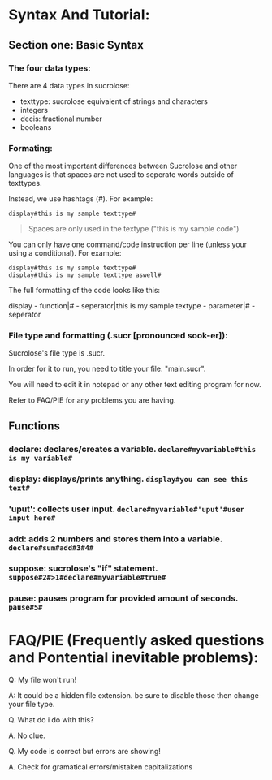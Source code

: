 # Syntax And Tutorial:
## Section one: Basic Syntax
### The four data types:
There are 4 data types in sucrolose:
* texttype: sucrolose equivalent of strings and characters
* integers
* decis: fractional number
* booleans
### Formating:
One of the most important differences between Sucrolose and other languages is that spaces are not used to seperate words outside of texttypes. 

Instead, we use hashtags (#). For example:

```
display#this is my sample texttype#
```

>Spaces are only used in the textype ("this is my sample code")

You can only have one command/code instruction per line (unless your using a conditional). For example:
```
display#this is my sample texttype#
display#this is my sample texttype aswell#
```
The full formatting of the code looks like this:

display - function|# - seperator|this is my sample textype - parameter|# - seperator 

### File type and formatting (.sucr [pronounced sook-er]):
Sucrolose's file type is .sucr.

In order for it to run, you need to title your file: "main.sucr".

You will need to edit it in notepad or any other text editing program for now.

Refer to FAQ/PIE for any problems you are having.
## Functions
### declare: declares/creates a variable. ```declare#myvariable#this is my variable#```
### display: displays/prints anything. ```display#you can see this text#```
### 'uput': collects user input. ```declare#myvariable#'uput'#user input here#```
### add: adds 2 numbers and stores them into a variable. ```declare#sum#add#3#4#```
### suppose: sucrolose's "if" statement. ```suppose#2#>1#declare#myvariable#true#```
### pause: pauses program for provided amount of seconds. ```pause#5#```

# FAQ/PIE (Frequently asked questions and Pontential inevitable problems):
Q: My file won't run!

A: It could be a hidden file extension. be sure to disable those then change your file type.


Q. What do i do with this?

A. No clue.


Q. My code is correct but errors are showing!

A. Check for gramatical errors/mistaken capitalizations

